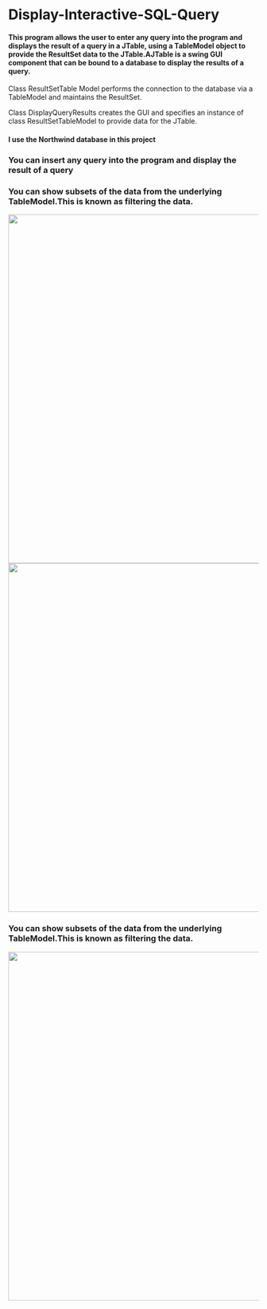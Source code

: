 <h1>Display-Interactive-SQL-Query</h1>
<h4>This program allows the user to enter any query into the
 program and displays the result of a query in a JTable, using a TableModel object to provide the ResultSet data to the JTable.AJTable is a swing GUI component that can be bound to a database to display the results of a query.</h4>

 <p> Class ResultSetTable Model performs the connection to the database via a TableModel and maintains the ResultSet.</p>
 <p>Class DisplayQueryResults creates the GUI and specifies an instance of class ResultSetTableModel to provide data for the JTable.</p>
<h4>I use the Northwind database in this project</h4>

<div>
 <h3>You can insert any query into the program and display the result of a query</h3>
 <h3>You can show subsets of the data from the underlying TableModel.This is known as filtering the data.</h3>
<img src="https://github.com/user-attachments/assets/02856969-ded2-4f52-a223-36ba35586578" width="1500" height="700">
<img src="https://github.com/user-attachments/assets/252df1c5-f21f-4de7-a50f-250eafbb66ee" width="1500" height="700">
<h3>You can show subsets of the data from the underlying TableModel.This is known as filtering the data.</h3>
<img src="https://github.com/user-attachments/assets/cfa141e8-296b-4c12-a050-cff9a8fc6822" width="1500" height="700">
</div>
